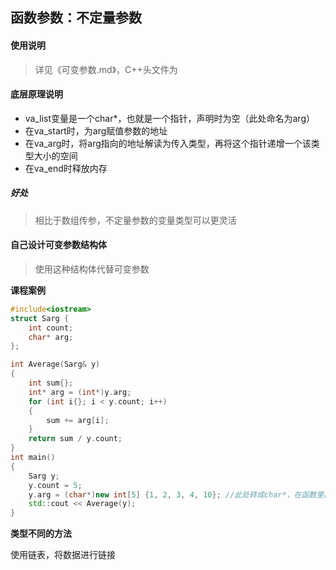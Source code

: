 ## 函数参数：不定量参数

#### 使用说明

> 详见《可变参数.md》，C++头文件为<cstdarg>

#### 底层原理说明

* va_list变量是一个char*，也就是一个指针，声明时为空（此处命名为arg）
* 在va_start时，为arg赋值参数的地址
* 在va_arg时，将arg指向的地址解读为传入类型，再将这个指针递增一个该类型大小的空间
* 在va_end时释放内存

##### 好处

> 相比于数组传参，不定量参数的变量类型可以更灵活

#### 自己设计可变参数结构体

> 使用这种结构体代替可变参数

**课程案例**

```c++
#include<iostream>
struct Sarg {
    int count;
    char* arg;
};

int Average(Sarg& y)
{
    int sum{};
    int* arg = (int*)y.arg;
    for (int i{}; i < y.count; i++)
    {
        sum += arg[i];
    }
    return sum / y.count;
}
int main()
{
    Sarg y;
    y.count = 5;
    y.arg = (char*)new int[5] {1, 2, 3, 4, 10};	//此处转成char*，在函数里再转回int*
    std::cout << Average(y);
}
```

**类型不同的方法**

使用链表，将数据进行链接

